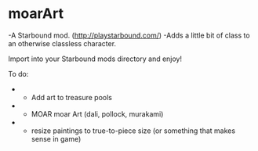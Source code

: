  # moarArt
-A Starbound mod. (http://playstarbound.com/)
-Adds a little bit of class to an otherwise classless character.
 
 Import into your Starbound mods directory and enjoy!
 
 To do:
-  - Add art to treasure pools
-  - MOAR moar Art (dali, pollock, murakami)
-  - resize paintings to true-to-piece size (or something that makes sense in game)
